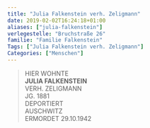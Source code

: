 ```yaml
---
title: "Julia Falkenstein verh. Zeligmann"
date: 2019-02-02T16:24:18+01:00
aliases: ["julia-falkenstein"]
verlegestelle: "Bruchstraße 26"
familie: "Familie Falkenstein"
Tags: ["Julia Falkenstein verh. Zeligmann"]
Categories: ["Menschen"]
---
```


> HIER WOHNTE  
> **JULIA FALKENSTEIN**  
> VERH. ZELIGMANN  
> JG. 1881  
> DEPORTIERT  
> AUSCHWITZ  
> ERMORDET 29.10.1942  